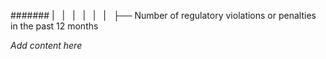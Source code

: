 ####### |   |   |   |   |   |   ├── Number of regulatory violations or penalties in the past 12 months

*Add content here*